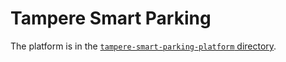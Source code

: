 # Tampere Smart Parking

The platform is in the [`tampere-smart-parking-platform` directory](tampere-smart-parking-platform).
